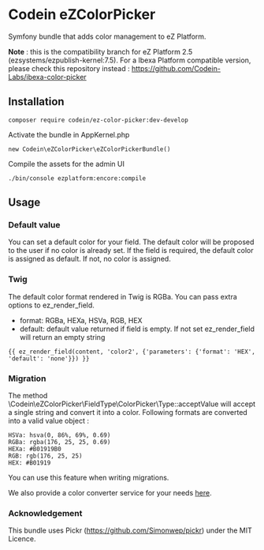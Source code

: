 # Codein eZColorPicker

Symfony bundle that adds color management to eZ Platform.

**Note** : this is the compatibility branch for eZ Platform 2.5 (ezsystems/ezpublish-kernel:7.5). For a Ibexa Platform compatible version, please check this repository instead : https://github.com/Codein-Labs/ibexa-color-picker

## Installation

```
composer require codein/ez-color-picker:dev-develop
```

Activate the bundle in AppKernel.php

```
new Codein\eZColorPicker\eZColorPickerBundle()
```

Compile the assets for the admin UI

```
./bin/console ezplatform:encore:compile
```

## Usage

### Default value

You can set a default color for your field. The default color will be proposed to the user if no color is already set.
If the field is required, the default color is assigned as default. If not, no color is assigned.

### Twig

The default color format rendered in Twig is RGBa. You can pass extra options to ez_render_field.

* format:  RGBa, HEXa, HSVa, RGB, HEX
* default:  default value returned if field is empty. If not set ez_render_field will return an empty string

```twig
{{ ez_render_field(content, 'color2', {'parameters': {'format': 'HEX', 'default': 'none'}}) }}
```

### Migration

The method \Codein\eZColorPicker\FieldType\ColorPicker\Type::acceptValue will accept a single string and convert it into 
a color. Following formats are converted into a valid value object : 

```
HSVa: hsva(0, 86%, 69%, 0.69)
RGBa: rgba(176, 25, 25, 0.69)
HEXa: #B01919B0
RGB: rgb(176, 25, 25)
HEX: #B01919
```

You can use this feature when writing migrations.

We also provide a color converter service for your needs [here](lib/ColorConverter/ColorConverter.php).

### Acknowledgement

This bundle uses Pickr (https://github.com/Simonwep/pickr) under the MIT Licence.
